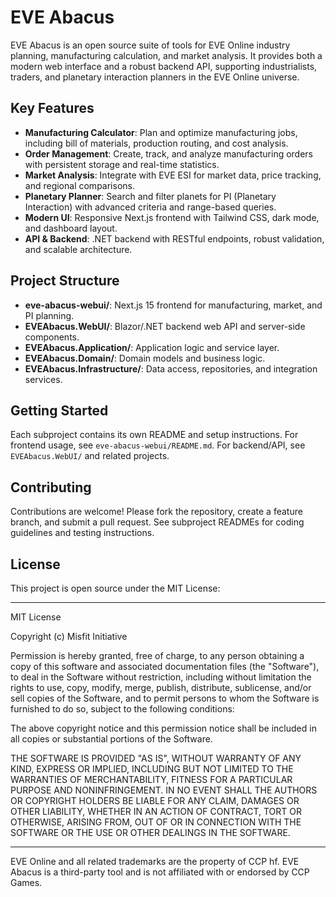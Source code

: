 # EVE Abacus

EVE Abacus is an open source suite of tools for EVE Online industry planning, manufacturing calculation, and market analysis. It provides both a modern web interface and a robust backend API, supporting industrialists, traders, and planetary interaction planners in the EVE Online universe.

## Key Features

- **Manufacturing Calculator**: Plan and optimize manufacturing jobs, including bill of materials, production routing, and cost analysis.
- **Order Management**: Create, track, and analyze manufacturing orders with persistent storage and real-time statistics.
- **Market Analysis**: Integrate with EVE ESI for market data, price tracking, and regional comparisons.
- **Planetary Planner**: Search and filter planets for PI (Planetary Interaction) with advanced criteria and range-based queries.
- **Modern UI**: Responsive Next.js frontend with Tailwind CSS, dark mode, and dashboard layout.
- **API & Backend**: .NET backend with RESTful endpoints, robust validation, and scalable architecture.

## Project Structure

- **eve-abacus-webui/**: Next.js 15 frontend for manufacturing, market, and PI planning.
- **EVEAbacus.WebUI/**: Blazor/.NET backend web API and server-side components.
- **EVEAbacus.Application/**: Application logic and service layer.
- **EVEAbacus.Domain/**: Domain models and business logic.
- **EVEAbacus.Infrastructure/**: Data access, repositories, and integration services.

## Getting Started

Each subproject contains its own README and setup instructions. For frontend usage, see `eve-abacus-webui/README.md`. For backend/API, see `EVEAbacus.WebUI/` and related projects.

## Contributing

Contributions are welcome! Please fork the repository, create a feature branch, and submit a pull request. See subproject READMEs for coding guidelines and testing instructions.

## License

This project is open source under the MIT License:

---

MIT License

Copyright (c) Misfit Initiative

Permission is hereby granted, free of charge, to any person obtaining a copy
of this software and associated documentation files (the "Software"), to deal
in the Software without restriction, including without limitation the rights
to use, copy, modify, merge, publish, distribute, sublicense, and/or sell
copies of the Software, and to permit persons to whom the Software is
furnished to do so, subject to the following conditions:

The above copyright notice and this permission notice shall be included in all
copies or substantial portions of the Software.

THE SOFTWARE IS PROVIDED "AS IS", WITHOUT WARRANTY OF ANY KIND, EXPRESS OR
IMPLIED, INCLUDING BUT NOT LIMITED TO THE WARRANTIES OF MERCHANTABILITY,
FITNESS FOR A PARTICULAR PURPOSE AND NONINFRINGEMENT. IN NO EVENT SHALL THE
AUTHORS OR COPYRIGHT HOLDERS BE LIABLE FOR ANY CLAIM, DAMAGES OR OTHER
LIABILITY, WHETHER IN AN ACTION OF CONTRACT, TORT OR OTHERWISE, ARISING FROM,
OUT OF OR IN CONNECTION WITH THE SOFTWARE OR THE USE OR OTHER DEALINGS IN THE
SOFTWARE.

---

EVE Online and all related trademarks are the property of CCP hf. EVE Abacus is a third-party tool and is not affiliated with or endorsed by CCP Games. 